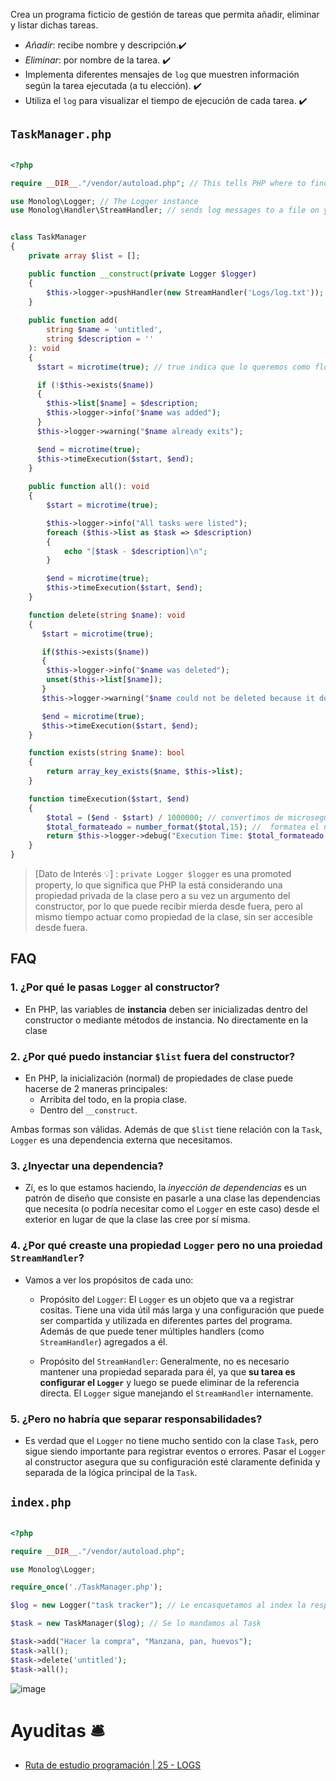 
Crea un programa ficticio de gestión de tareas que permita añadir, eliminar  y listar dichas tareas.
- _Añadir_: recibe nombre y descripción.✔️
- _Eliminar_: por nombre de la tarea. ✔️
- Implementa diferentes mensajes de `log` que muestren información según la tarea ejecutada (a tu elección). ✔️
- Utiliza el `log` para visualizar el tiempo de ejecución de cada tarea. ✔️


## `TaskManager.php`

```php

<?php

require __DIR__."/vendor/autoload.php"; // This tells PHP where to find the autoload file so that PHP can load the installed packages

use Monolog\Logger; // The Logger instance
use Monolog\Handler\StreamHandler; // sends log messages to a file on your disk


class TaskManager
{
    private array $list = [];

    public function __construct(private Logger $logger) 
    {
        $this->logger->pushHandler(new StreamHandler('Logs/log.txt'));
    }
    
    public function add(
        string $name = 'untitled', 
        string $description = ''
    ): void
    {
      $start = microtime(true); // true indica que lo queremos como float

      if (!$this->exists($name)) 
      {
        $this->list[$name] = $description;
        $this->logger->info("$name was added");
      }
      $this->logger->warning("$name already exits");

      $end = microtime(true); 
      $this->timeExecution($start, $end);
    }
    
    public function all(): void
    {
        $start = microtime(true);

        $this->logger->info("All tasks were listed");
        foreach ($this->list as $task => $description) 
        {
            echo "[$task - $description]\n";
        }

        $end = microtime(true); 
        $this->timeExecution($start, $end);
    }

    function delete(string $name): void
    {
       $start = microtime(true);

       if($this->exists($name))
       {
        $this->logger->info("$name was deleted");
        unset($this->list[$name]); 
       }
       $this->logger->warning("$name could not be deleted because it doesn't exist");

       $end = microtime(true); 
       $this->timeExecution($start, $end);
    }

    function exists(string $name): bool
    {
        return array_key_exists($name, $this->list);
    }

    function timeExecution($start, $end)
    {
        $total = ($end - $start) / 1000000; // convertimos de microsegundo a segundo
        $total_formateado = number_format($total,15); //  formatea el número en notación científica a 15 decimales.
        return $this->logger->debug("Execution Time: $total_formateado s");
    }
}
```

> [Dato de Interés 💡] : `private Logger $logger` es una promoted property, lo que significa que PHP la está considerando una propiedad privada de la clase pero a su vez un argumento del constructor, por lo que puede recibir mierda desde fuera, pero al mismo tiempo actuar como propiedad de la clase, sin ser accesible desde fuera.

## FAQ

### 1. ¿Por qué le pasas `Logger` al constructor?
- En PHP, las variables de __instancia__ deben ser inicializadas dentro del constructor o mediante métodos de instancia. No directamente en la clase
### 2. ¿Por qué puedo instanciar `$list` fuera del constructor?
-  En PHP, la inicialización (normal) de propiedades de clase puede hacerse de 2 maneras principales:
    - Arribita del todo, en la propia clase.
    - Dentro del `__construct`.

Ambas formas son válidas. Además de que `$list` tiene relación con la `Task`, `Logger` es una dependencia externa que necesitamos.
 
### 3. ¿Inyectar una dependencia?
- Zí, es lo que estamos haciendo, la _inyección de dependencias_ es un patrón de diseño que consiste en pasarle a una clase las dependencias que necesita (o podría necesitar como el `Logger` en este caso) desde el exterior en lugar de que la clase las cree por sí misma.

### 4. ¿Por qué creaste una propiedad `Logger` pero no una proiedad `StreamHandler`?
- Vamos a ver los propósitos de cada uno:
    - Propósito del `Logger`:
       El `Logger` es un objeto que va a registrar cositas. Tiene una vida útil más larga y una configuración que puede ser compartida y utilizada en diferentes partes del programa. Además de que puede tener múltiples handlers (como `StreamHandler`) agregados a él.
    
    - Propósito del `StreamHandler`:
      Generalmente, no es necesario mantener una propiedad separada para él, ya que __su tarea es configurar el `Logger`__ y luego se puede eliminar de la referencia directa. El `Logger` sigue manejando el `StreamHandler` internamente.

### 5. ¿Pero no habría que separar responsabilidades?
- Es verdad que el `Logger` no tiene mucho sentido con la clase `Task`, pero sigue siendo importante para registrar eventos o errores. Pasar el `Logger` al constructor asegura que su configuración esté claramente definida y separada de la lógica principal de la `Task`.


## `index.php`
```php

<?php

require __DIR__."/vendor/autoload.php"; 

use Monolog\Logger;

require_once('./TaskManager.php');

$log = new Logger("task tracker"); // Le encasquetamos al index la responsabilidad de instanciar el Logger

$task = new TaskManager($log); // Se lo mandamos al Task

$task->add("Hacer la compra", "Manzana, pan, huevos");
$task->all();
$task->delete('untitled');
$task->all();
```

![image](https://github.com/user-attachments/assets/5c07a6c3-391c-4093-925f-255807116ed7)





# Ayuditas 🛎️
- [Ruta de estudio programación | 25 - LOGS](https://www.youtube.com/watch?v=y2O6L1r_skc)
